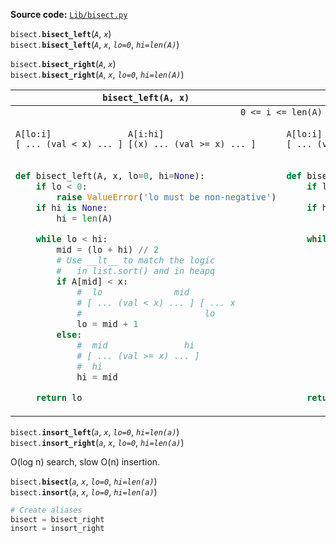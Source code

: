 __Source code:__ [`Lib/bisect.py`](https://github.com/python/cpython/blob/master/Lib/bisect.py)

`bisect.`__`bisect_left`__(_`A`_, _`x`_)<br>
`bisect.`__`bisect_left`__(_`A`_, _`x`_, _`lo=0`_, _`hi=len(A)`_)

`bisect.`__`bisect_right`__(_`A`_, _`x`_)<br>
`bisect.`__`bisect_right`__(_`A`_, _`x`_, _`lo=0`_, _`hi=len(A)`_)

<table>
    <thead>
        <tr>
            <th><code>bisect_left(A, x)</code></th>
            <th><code>bisect_right(A, x)</code></th>
        </tr>
    </thead>
    <tbody>
        <tr><td colspan="2" align="center"><code>0 <= i <= len(A)</code></td></tr>
        <tr>
<td>

```
A[lo:i]               A[i:hi]
[ ... (val < x) ... ] [(x) ... (val >= x) ... ]
```

</td>
<td>

```
A[lo:i]                   A[i:hi]
[ ... (val <= x) ... (x)] [ ... (val > x) ... ]
```

</td>
        </tr>
        <tr>
<td>

```python
def bisect_left(A, x, lo=0, hi=None):
    if lo < 0:
        raise ValueError('lo must be non-negative')
    if hi is None:
        hi = len(A)

    while lo < hi:
        mid = (lo + hi) // 2
        # Use __lt__ to match the logic
        #   in list.sort() and in heapq
        if A[mid] < x:
            #  lo              mid
            # [ ... (val < x) ... ] [ ... x
            #                        lo
            lo = mid + 1
        else:
            #  mid               hi
            # [ ... (val >= x) ... ]
            #  hi
            hi = mid

    return lo
```

</td>
<td>

```python
def bisect_right(A, x, lo=0, hi=None):
    if lo < 0:
        raise ValueError('lo must be non-negative')
    if hi is None:
        hi = len(A)

    while lo < hi:
        mid = (lo + hi) // 2
        # Use __lt__ to match the logic
        #   in list.sort() and in heapq
        if x < A[mid]:
            #            mid              hi
            #   x ... ] [ ... (val > x) ... ]
            #            hi
            hi = mid
        else:
            #  lo               mid
            # [ ... (val <= x) ... ]
            #                        lo
            lo = mid + 1

    return lo
```

</td>
        </tr>
    </tbody>
</table>

`bisect.`__`insort_left`__(_`a`_, _`x`_, _`lo=0`_, _`hi=len(a)`_)<br>
`bisect.`__`insort_right`__(_`a`_, _`x`_, _`lo=0`_, _`hi=len(a)`_)

O(log n) search, slow O(n) insertion.

`bisect.`__`bisect`__(_`a`_, _`x`_, _`lo=0`_, _`hi=len(a)`_)<br>
`bisect.`__`insort`__(_`a`_, _`x`_, _`lo=0`_, _`hi=len(a)`_)

```python
# Create aliases
bisect = bisect_right
insort = insort_right
```
